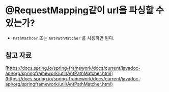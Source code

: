 # @RequestMapping같이 url을 파싱할 수 있는가?

- `PathMathcer` 또는 `AntPathMatcher` 를 사용하면 된다.

## 참고 자료

[https://docs.spring.io/spring-framework/docs/current/javadoc-api/org/springframework/util/AntPathMatcher.html](https://docs.spring.io/spring-framework/docs/current/javadoc-api/org/springframework/util/AntPathMatcher.html)